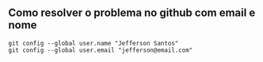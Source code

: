 ## Como resolver o problema no github com email e nome
```text
git config --global user.name "Jefferson Santos"
git config --global user.email "jefferson@email.com"
```
